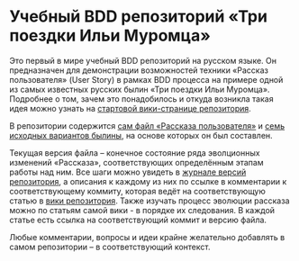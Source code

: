 # Учебный BDD репозиторий «Три поездки Ильи Муромца»
Это первый в мире учебный BDD репозиторий на русском языке. Он предназначен для демонстрации возможностей техники «Рассказ пользователя» (User Story) в рамках BDD процесса на примере одной из самых известных русских былин «Три поездки Ильи Муромца». Подробнее о том, зачем это понадобилось и откуда возникла такая идея можно узнать на [стартовой вики-странице репозитория](http://github.com/VadimMustyatsa/three_trips/wiki).

В репозитории содержится [сам файл  «Рассказа пользователя»](http://github.com/VadimMustyatsa/three_trips/blob/master/три_поездки_ильи_муромца.feature) и [семь исходных вариантов былины](http://github.com/VadimMustyatsa/three_trips/tree/master/Исходные%20варианты%20былины), на основе которых он был составлен.

Текущая версия файла – конечное состояние ряда эволционных изменений «Рассказа», соответствующих определённым этапам работы над ним. Все шаги можно увидеть в [журнале версий репозитория](http://github.com/VadimMustyatsa/three_trips/commits/master), а описания к каждому из них по ссылке в комментарии к соответствующему коммиту, которая ведёт на соответствующую статью  в [вики репозитория](http://github.com/VadimMustyatsa/three_trips/wiki). Также изучать процесс эволюции рассказа можно по статьям самой вики - в порядке их следования. В каждой статье есть ссылка на соответствующий коммит и версию файла.

Любые комментарии, вопросы и идеи крайне желательно добавлять в самом репозитории – в соответствующий контекст.
